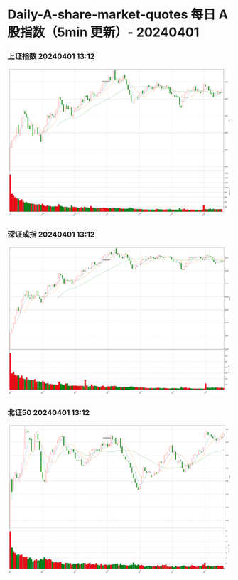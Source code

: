 
# Daily-A-share-market-quotes 每日 A 股指数（5min 更新）- 20240401

### 上证指数 20240401 13:12
![](./fig/2024/4/20240401-sh000001.png)

### 深证成指 20240401 13:12
![](./fig/2024/4/20240401-sz399001.png)

### 北证50 20240401 13:12
![](./fig/2024/4/20240401-bj899050.png)
